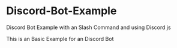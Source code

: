 # Discord-Bot-Example
Discord Bot Example with an Slash Command and using Discord js

This is an Basic Example for an Discord Bot
